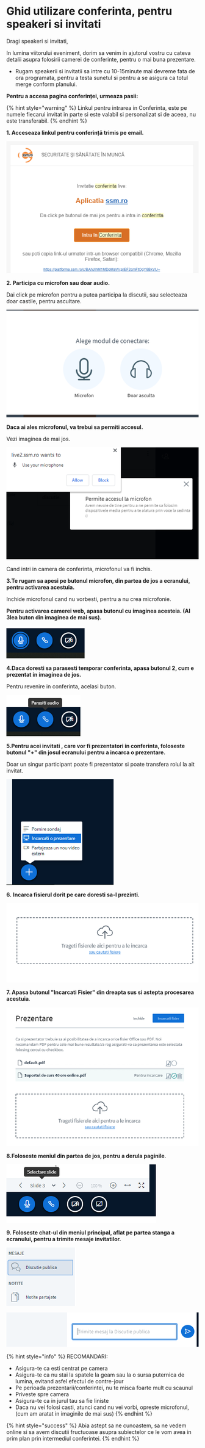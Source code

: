 # Ghid utilizare conferinta, pentru speakeri si invitati

	 	

 Dragi speakeri si invitati,

 In lumina viitorului eveniment, dorim sa venim in ajutorul vostru cu cateva detalii  asupra folosirii camerei de conferinte, pentru o mai buna prezentare.

*  Rugam speakerii si invitatii sa intre cu 10-15minute mai devreme fata de ora programata, pentru a testa sunetul si pentru a se asigura ca totul merge conform planului.



 **Pentru a accesa pagina conferinței, urmeaza pasii:**

{% hint style="warning" %}
Linkul pentru intrarea in Conferinta, este pe numele fiecarui invitat in parte si este valabil si personalizat si de aceea, nu este transferabil. 
{% endhint %}



 **1. Acceseaza linkul pentru conferință trimis pe email.**

![](../../.gitbook/assets/image%20%286%29.png)



 **2. Participa cu microfon sau doar audio.**

Dai click pe microfon pentru a putea participa la discutii, sau selecteaza doar castile, pentru ascultare.

![](../../.gitbook/assets/image%20%28107%29.png)

 **Daca ai ales microfonul, va trebui sa permiti accesul.**

Vezi imaginea de mai jos.



![](../../.gitbook/assets/image%20%2896%29.png)

  

   Cand intri in camera de conferinta, microfonul va fi inchis. 

**3.Te rugam sa apesi pe butonul microfon, din partea de jos a ecranului, pentru activarea acestuia.**

Inchide microfonul cand nu vorbesti, pentru a nu crea microfonie.

**Pentru activarea camerei web, apasa butonul cu imaginea acesteia. \(Al 3lea buton din imaginea de mai sus\).**



![](../../.gitbook/assets/image%20%2865%29.png)



**4.Daca doresti sa parasesti temporar conferinta, apasa butonul 2, cum e prezentat in imaginea de jos.** 

Pentru revenire in conferinta, acelasi buton.



![](../../.gitbook/assets/image%20%2824%29.png)



**5.Pentru acei invitati , care vor fi prezentatori in conferinta, foloseste butonul "+" din josul ecranului pentru a incarca o prezentare.**  

Doar un singur participant poate fi prezentator si poate transfera rolul la alt invitat.

![](../../.gitbook/assets/image%20%2810%29.png)

  

 **6.** **Incarca fisierul dorit pe care doresti sa-l prezinti.**

![](../../.gitbook/assets/image%20%2870%29.png)

**7. Apasa butonul "Incarcati Fisier" din dreapta sus si astepta procesarea acestuia**.

![](../../.gitbook/assets/image%20%2838%29.png)

 **8.Foloseste meniul din partea de jos, pentru a derula paginile**.

![](../../.gitbook/assets/image%20%2867%29.png)

 **9. Foloseste chat-ul din meniul principal, aflat pe partea stanga a ecranului, pentru a trimite mesaje invitatilor.**

![](../../.gitbook/assets/image%20%2837%29.png)



![](../../.gitbook/assets/image%20%2852%29.png)



{% hint style="info" %}
RECOMANDARI:

* Asigura-te ca esti centrat pe camera
* Asigura-te ca nu stai la spatele la geam sau la o sursa puternica de lumina, evitand asfel efectul de contre-jour
* Pe perioada prezentarii/conferintei, nu te misca foarte mult cu scaunul
* Priveste spre camera
* Asigura-te ca in jurul tau sa fie liniste
* Daca nu vei folosi casti, atunci cand nu vei vorbi, opreste microfonul, \(cum am aratat in imaginile de mai sus\)
{% endhint %}



{% hint style="success" %}
Abia astept sa ne cunoastem, sa ne vedem online si sa avem discutii fructuoase asupra subiectelor ce le vom avea in prim plan prin intermediul conferintei.
{% endhint %}



